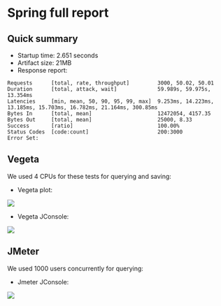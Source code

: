 # Spring full report

## Quick summary

* Startup time: 2.651 seconds
* Artifact size: 21MB
* Response report:
```
Requests      [total, rate, throughput]         3000, 50.02, 50.01
Duration      [total, attack, wait]             59.989s, 59.975s, 13.354ms
Latencies     [min, mean, 50, 90, 95, 99, max]  9.253ms, 14.223ms, 13.185ms, 15.703ms, 16.782ms, 21.164ms, 300.85ms
Bytes In      [total, mean]                     12472054, 4157.35
Bytes Out     [total, mean]                     25000, 8.33
Success       [ratio]                           100.00%
Status Codes  [code:count]                      200:3000  
Error Set:
```

## Vegeta

We used 4 CPUs for these tests for querying and saving:

* Vegeta plot:

![](/images/spring-vegeta-plot.png)

* Vegeta JConsole:

![](/images/spring-vegeta-jconsole.png)

## JMeter

We used 1000 users concurrently for querying:

* Jmeter JConsole:

![](/images/spring-jmeter-jconsole.png)

